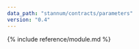 ```yaml
---
data_path: "stannum/contracts/parameters"
version: "0.4"
---
```


{% include reference/module.md %}
